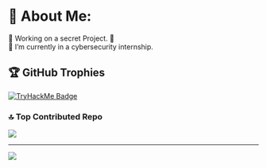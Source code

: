 # 💫 About Me:
🔭 Working on a secret Project. 🤫 <br>🌱 I’m currently in a cybersecurity internship.


## 🏆 GitHub Trophies
[![TryHackMe Badge](https://tryhackme-badges.s3.amazonaws.com/abdessamad.ahcho.png)](https://tryhackme.com/p/2639458)

### 🔝 Top Contributed Repo
![](https://github-contributor-stats.vercel.app/api?username=AHCHOUCH&limit=5&theme=merko&combine_all_yearly_contributions=true)

---
[![](https://visitcount.itsvg.in/api?id=AHCHOUCH&icon=0&color=0)](https://visitcount.itsvg.in)

<!-- Proudly created with GPRM ( https://gprm.itsvg.in ) -->
